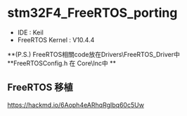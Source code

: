 # stm32F4_FreeRTOS_porting

- IDE : Keil
- FreeRTOS Kernel : V10.4.4


**(P.S.) FreeRTOS相關code放在Drivers\FreeRTOS_Driver中 
        **FreeRTOSConfig.h 在 Core\Inc中 **

## FreeRTOS 移植

https://hackmd.io/6Aoph4eARhqRgIbq60c5Uw
